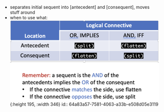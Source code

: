 - separates initial sequent into [antecedent] and [consequent], moves stuff around
- when to use what: ![image.png](../assets/image_1688746628132_0.png){:height 195, :width 346}
  id:: 64a83a57-7581-4063-a33b-e508d05e3119
